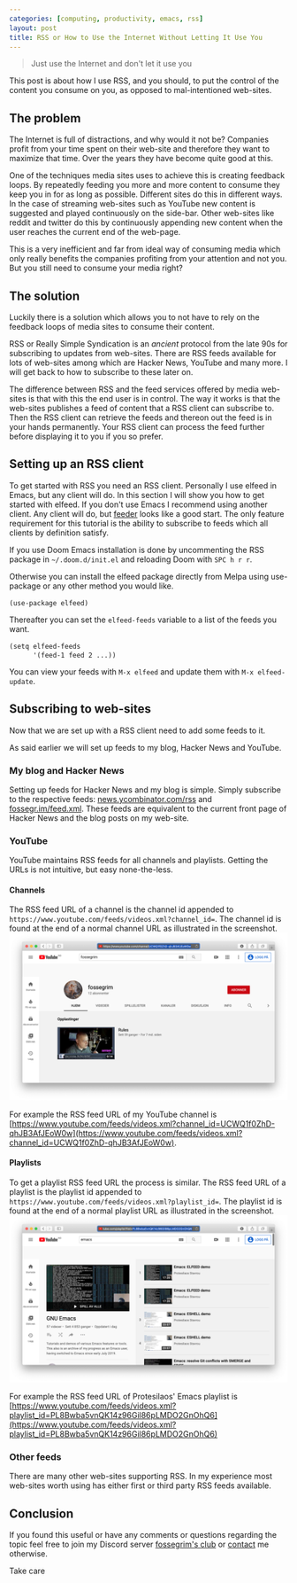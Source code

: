 ```yaml
---
categories: [computing, productivity, emacs, rss]
layout: post
title: RSS or How to Use the Internet Without Letting It Use You
---
```

> Just use the Internet and don't let it use you
    
This post is about how I use RSS, and you should, to put the control of the content you consume on you, as opposed to mal-intentioned web-sites.
## The problem
The Internet is full of distractions, and why would it not be? Companies profit from your time spent on their web-site and therefore they want to maximize that time. Over the years they have become quite good at this.

One of the techniques media sites uses to achieve this is creating feedback loops. By repeatedly feeding you more and more content to consume they keep you in for as long as possible. Different sites do this in different ways. In the case of streaming web-sites such as YouTube new content is suggested and played continuously on the side-bar. Other web-sites like reddit and twitter do this by continuously appending new content when the user reaches the current end of the web-page.

This is a very inefficient and far from ideal way of consuming media which only really benefits the companies profiting from your attention and not you. But you still need to consume your media right?

## The solution
Luckily there is a solution which allows you to not have to rely on the feedback loops of media sites to consume their content.

RSS or Really Simple Syndication is an *ancient* protocol from the late 90s for subscribing to updates from web-sites. There are RSS feeds available for lots of web-sites among which are Hacker News, YouTube and many more. I will get back to how to subscribe to these later on.

The difference between RSS and the feed services offered by media web-sites is that with this the end user is in control. The way it works is that the web-sites publishes a feed of content that a RSS client can subscribe to. Then the RSS client can retrieve the feeds and thereon out the feed is in your hands permanently. Your RSS client can process the feed further before displaying it to you if you so prefer.

## Setting up an RSS client
To get started with RSS you need an RSS client. Personally I use elfeed in Emacs, but any client will do. In this section I will show you how to get started with elfeed. If you don't use Emacs I recommend using another client. Any client will do, but [feeder](https://feeder.co) looks like a good start. The only feature requirement for this tutorial is the ability to subscribe to feeds which all clients by definition satisfy.

If you use Doom Emacs installation is done by uncommenting the RSS package in `~/.doom.d/init.el` and reloading Doom with `SPC h r r`.

Otherwise you can install the elfeed package directly from Melpa using use-package or any other method you would like.

```Lisp
(use-package elfeed)
```

Thereafter you can set the `elfeed-feeds` variable to a list of the feeds you want.
```Lisp
(setq elfeed-feeds
      '(feed-1 feed 2 ...))
```

You can view your feeds with `M-x elfeed` and update them with `M-x elfeed-update`.

## Subscribing to web-sites
Now that we are set up with a RSS client need to add some feeds to it.

As said earlier we will set up feeds to my blog, Hacker News and YouTube.

### My blog and Hacker News
Setting up feeds for Hacker News and my blog is simple. Simply subscribe to the respective feeds: [news.ycombinator.com/rss](https://news.ycombinator.com/rss) and [fossegr.im/feed.xml](http://fossegr.im/feed.xml). These feeds are equivalent to the current front page of Hacker News and the blog posts on my web-site.

### YouTube
YouTube maintains RSS feeds for all channels and playlists. Getting the URLs is not intuitive, but easy none-the-less.

#### Channels
The RSS feed URL of a channel is the channel id appended to `https://www.youtube.com/feeds/videos.xml?channel_id=`. The channel id is found at the end of a normal channel URL as illustrated in the screenshot.
![My YouTube channel](/assets/images/my-youtube-channel.png)

For example the RSS feed URL of my YouTube channel is [https://www.youtube.com/feeds/videos.xml?channel_id=UCWQ1f0ZhD-qhJB3AfJEoW0w](https://www.youtube.com/feeds/videos.xml?channel_id=UCWQ1f0ZhD-qhJB3AfJEoW0w).

#### Playlists
To get a playlist RSS feed URL the process is similar.
The RSS feed URL of a playlist is the playlist id appended to `https://www.youtube.com/feeds/videos.xml?playlist_id=`. The playlist id is found at the end of a normal playlist URL as illustrated in the screenshot.![A YouTube playlist](/assets/images/a-youtube-playlist.png)

For example the RSS feed URL of Protesilaos' Emacs playlist is [https://www.youtube.com/feeds/videos.xml?playlist_id=PL8Bwba5vnQK14z96Gil86pLMDO2GnOhQ6](https://www.youtube.com/feeds/videos.xml?playlist_id=PL8Bwba5vnQK14z96Gil86pLMDO2GnOhQ6)

### Other feeds
There are many other web-sites supporting RSS. In my experience most web-sites worth using has either first or third party RSS feeds available.

## Conclusion
If you found this useful or have any comments or questions regarding the topic feel free to join my Discord server [fossegrim's club](https://discord.gg/cK6WSHh) or [contact](/contact/) me otherwise.

Take care
